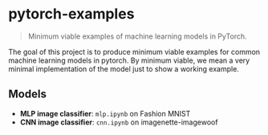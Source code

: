 # pytorch-examples
> Minimum viable examples of machine learning models in PyTorch. 

The goal of this project is to produce minimum viable examples for common machine learning models in pytorch. By minimum viable, we mean a very minimal implementation of the model just to show a working example.

## Models 

- **MLP image classifier**: `mlp.ipynb` on Fashion MNIST 
- **CNN image classifier**: `cnn.ipynb` on imagenette-imagewoof 
